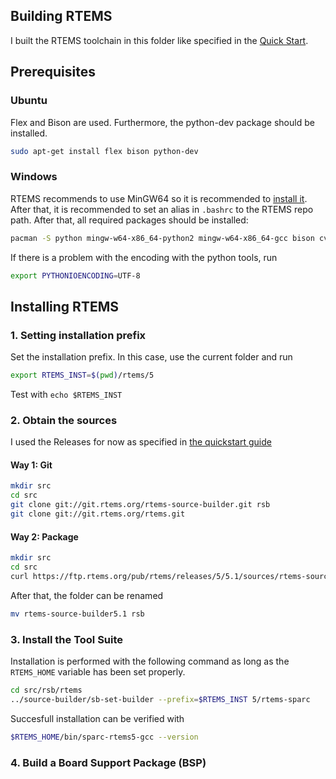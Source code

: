 ## Building RTEMS

I built the RTEMS toolchain in this folder like
specified in the [Quick Start](https://docs.rtems.org/branches/master/user/start/index.html).

## Prerequisites

### Ubuntu
Flex and Bison are used. Furthermore, the python-dev package should be installed.

```sh
sudo apt-get install flex bison python-dev
```

### Windows

RTEMS recommends to use MinGW64 so it is recommended to [install it](https://www.msys2.org/).
After that, it is recommended to set an alias in `.bashrc` to the RTEMS repo path.
After that, all required packages should be installed:

```sh
pacman -S python mingw-w64-x86_64-python2 mingw-w64-x86_64-gcc bison cvs diffutils git make patch tar texinfo unzip flex
```

If there is a problem with the encoding with the python tools, run

```sh
export PYTHONIOENCODING=UTF-8
```

## Installing RTEMS

### 1. Setting installation prefix

Set the installation prefix. In this case, use the current folder
and run

```sh
export RTEMS_INST=$(pwd)/rtems/5
```

Test with `echo $RTEMS_INST`

### 2. Obtain the sources

I used the Releases for now as specified in 
[the quickstart guide](https://docs.rtems.org/branches/master/user/start/sources.html)

#### Way 1: Git
```sh
mkdir src
cd src
git clone git://git.rtems.org/rtems-source-builder.git rsb
git clone git://git.rtems.org/rtems.git
```

#### Way 2: Package
```sh
mkdir src
cd src
curl https://ftp.rtems.org/pub/rtems/releases/5/5.1/sources/rtems-source-builder-5.1.tar.xz | tar xJf -
```

After that, the folder can be renamed 
```sh
mv rtems-source-builder5.1 rsb
```

### 3. Install the Tool Suite

Installation is performed with the following command
as long as the `RTEMS_HOME` variable has been set properly.

```sh
cd src/rsb/rtems
../source-builder/sb-set-builder --prefix=$RTEMS_INST 5/rtems-sparc
```

Succesfull installation can be verified with
```sh
$RTEMS_HOME/bin/sparc-rtems5-gcc --version
```

### 4. Build a Board Support Package (BSP)
